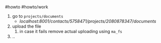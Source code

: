 #howto #howto/work


1. go to `projects/documents`
	- *localhost:8001/contacts/5758471/projects/2080878347/documents*
2. upload the file
	1. in case it fails remove actual uploading using `ma_fs`
3. ..